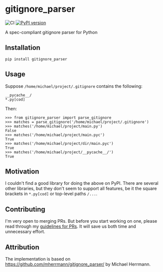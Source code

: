 # gitignore_parser

![CI](https://github.com/mherrmann/gitignore_parser/workflows/CI/badge.svg)
[![PyPI version](https://badge.fury.io/py/gitignore-parser.svg)](https://badge.fury.io/py/gitignore-parser)

A spec-compliant gitignore parser for Python

## Installation

    pip install gitignore_parser

## Usage

Suppose `/home/michael/project/.gitignore` contains the following:

    __pycache__/
    *.py[cod]

Then:

    >>> from gitignore_parser import parse_gitignore
    >>> matches = parse_gitignore('/home/michael/project/.gitignore')
    >>> matches('/home/michael/project/main.py')
    False
    >>> matches('/home/michael/project/main.pyc')
    True
    >>> matches('/home/michael/project/dir/main.pyc')
    True
    >>> matches('/home/michael/project/__pycache__/')
    True

## Motivation

I couldn't find a good library for doing the above on PyPI. There are
several other libraries, but they don't seem to support all features,
be it the square brackets in `*.py[cod]` or top-level paths `/...`.

## Contributing

I'm very open to merging PRs. But before you start working on one, please
read through my
[guidelines for PRs](https://gist.github.com/mherrmann/5ce21814789152c17abd91c0b3eaadca).
It will save us both time and unnecessary effort.

## Attribution

The implementation is based on https://github.com/mherrmann/gitignore_parser/ by
Michael Herrmann.
